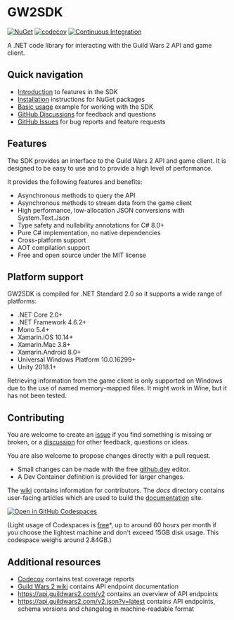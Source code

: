 # GW2SDK

[![NuGet][nuget-vpre-badge]][nuget]
[![codecov][codecov-badge]][codecov]
[![Continuous Integration][ci-badge]][actions]

A .NET code library for interacting with the Guild Wars 2 API and game client.

## Quick navigation

- [Introduction] to features in the SDK
- [Installation] instructions for NuGet packages
- [Basic usage][usage] example for working with the SDK
- [GitHub Discussions][new-discussion] for feedback and questions
- [GitHub Issues][new-issue] for bug reports and feature requests

## Features

The SDK provides an interface to the Guild Wars 2 API and game client. It is designed to be easy to use and to provide a high level of performance.

It provides the following features and benefits:

- Asynchronous methods to query the API
- Asynchronous methods to stream data from the game client
- High performance, low-allocation JSON conversions with System.Text.Json
- Type safety and nullability annotations for C# 8.0+
- Pure C# implementation, no native dependencies
- Cross-platform support
- AOT compilation support
- Free and open source under the MIT license

## Platform support

GW2SDK is compiled for .NET Standard 2.0 so it supports a wide range of platforms:

- .NET Core 2.0+
- .NET Framework 4.6.2+
- Mono 5.4+
- Xamarin.iOS 10.14+
- Xamarin.Mac 3.8+
- Xamarin.Android 8.0+
- Universal Windows Platform 10.0.16299+
- Unity 2018.1+

Retrieving information from the game client is only supported on Windows due to the use of named memory-mapped files. It might work in Wine, but it has not been tested.


## Contributing

You are welcome to create an [issue][new-issue] if you find something is missing or broken, or a [discussion][new-discussion] for other feedback, questions or ideas.

You are also welcome to propose changes directly with a pull request.

- Small changes can be made with the free [github.dev] editor.
- A Dev Container definition is provided for larger changes.

The [wiki] contains information for contributors. The _docs_ directory contains user-facing articles which are used to build the [documentation] site.

[![Open in GitHub Codespaces][codespaces-badge]](https://codespaces.new/sliekens/gw2sdk)

(Light usage of Codespaces is [free]*, up to around 60 hours per month if you choose the lightest machine and don't exceed 15GB disk usage. This codespace weighs around 2.84GB.)

## Additional resources

- [Codecov][codecov] contains test coverage reports
- [Guild Wars 2 wiki][api] contains API endpoint documentation
- <https://api.guildwars2.com/v2> contains an overview of API endpoints
- <https://api.guildwars2.com/v2.json?v=latest> contains API endpoints, schema versions and changelog in machine-readable format

[//]:# (add links to the section below)
[actions]:https://github.com/sliekens/gw2sdk/actions?query=workflow%3A%22Continuous+Integration%22
[api]:https://wiki.guildwars2.com/wiki/API:Main
[ci-badge]:https://github.com/sliekens/gw2sdk/actions/workflows/ci.yml/badge.svg
[codecov-badge]:https://codecov.io/gh/sliekens/gw2sdk/branch/main/graph/badge.svg?token=2ZTDBRWWLR
[codecov]:https://codecov.io/gh/sliekens/gw2sdk
[codespaces-badge]:https://github.com/codespaces/badge.svg
[free]:https://docs.github.com/en/billing/managing-billing-for-github-codespaces/about-billing-for-github-codespaces#monthly-included-storage-and-core-hours-for-personal-accounts
[github.dev]:https://github.dev/sliekens/gw2sdk
[installation]:https://sliekens.github.io/gw2sdk/guide/installation
[introduction]:https://sliekens.github.io/gw2sdk/guide/introduction
[new-discussion]:https://github.com/sliekens/gw2sdk/discussions/new/choose
[new-issue]:https://github.com/sliekens/gw2sdk/issues/new
[nuget-vpre-badge]:https://img.shields.io/nuget/vpre/GW2SDK
[nuget]:https://www.nuget.org/packages/GW2SDK/
[usage]:https://sliekens.github.io/gw2sdk/guide/usage
[documentation]:https://sliekens.github.io/gw2sdk/
[wiki]:https://github.com/sliekens/gw2sdk/wiki

